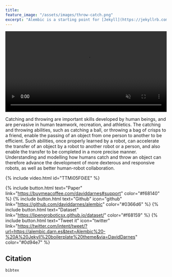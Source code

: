 ```yaml
---
title:  
feature_image: "/assets/images/throw-catch.png"
excerpt: "Alembic is a starting point for [Jekyll](https://jekyllrb.com/) projects. Rather than starting from scratch, this boilerplate is designed to get the ball rolling immediately. Install it, configure it, tweak it, push it."
---
```


<div class="container">
    <div class="row">
        <div class="col-lg-16">
    		<video muted autoplay loop width="100%">
        		<source src="assets/videos/throw-catch-clip.mp4" type="video/mp4">
                	<source src="aligned.mp4" type="video/mp4">
        		sorry
    		</video>
        </div>
    </div>
</div>


Catching and throwing are important skills developed by human beings, and are pervasive in human teamwork, recreation, and athletics. The catching and throwing abilities, such as catching a ball, or throwing a bag of crisps to a friend, enable the passing of an object from one person to another to be efficient. Such abilities, once properly learned by a robot, can accelerate the transfer of an object by a robot to another robot or a person, and also enable the transfer to be completed in a more precise manner. Understanding and modelling how humans catch and throw an object can therefore advance the development of more dexterous and responsive robots, as well as better human-robot collaboration.

{% include video.html id="TTMi05F0iEE" %}

{% include button.html text="Paper" link="https://buymeacoffee.com/daviddarnes#support" color="#f68140" %} {% include button.html text="Github" icon="github" link="https://github.com/daviddarnes/alembic" color="#0366d6" %} {% include button.html text="Dataset" link="https://lipengroboticsx.github.io/dataset/" color="#f68159" %} {% include button.html text="Tweet it" icon="twitter" link="https://twitter.com/intent/tweet/?url=https://alembic.darn.es&text=Alembic%20-%20A%20Jekyll%20boilerplate%20theme&via=DavidDarnes" color="#0d94e7" %} 

## Citation

```
bibtex
```



